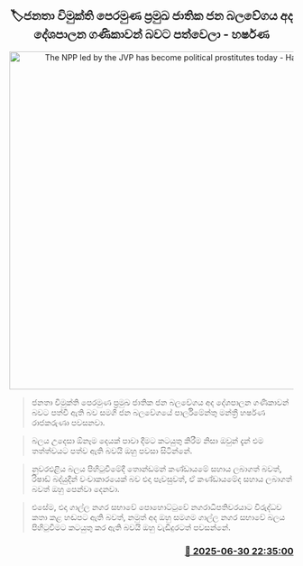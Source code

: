 <p align='center'><b><h2 align='center' title='The NPP led by the JVP has become political prostitutes today - Harshana'>🏷ජනතා විමුක්ති පෙරමුණ ප්‍රමුඛ ජාතික ජන බලවේගය අද දේශපාලන ගණිකාවන් බවට පත්වෙලා - හර්ෂණ</h2></b></p>
<p align='center'><img src='https://helakuru.sgp1.cdn.digitaloceanspaces.com/esana/images/lib/harshana-rajakaruna-media-nn.jpg' width='600' alt='The NPP led by the JVP has become political prostitutes today - Harshana'></p>

> ජනතා විමුක්ති පෙරමුණ ප්‍රමුඛ ජාතික ජන බලවේගය අද දේශපාලන ගණිකාවන් බවට පත්වී ඇති බව සමගි ජන බලවේග‍යේ පාර්ලිමේන්තු මන්ත්‍රී හර්ෂණ රාජකරුණා පවසනවා.

> බලය උදෙසා ඕනෑම දෙයක් පාවා දීමට කටයුතු කිරීම නිසා ඔවුන් දැන් එම තත්ත්වයට පත්ව ඇති බවයි ඔහු පවසා සිටින්නේ.

> නුවරඑළිය බලය පිහිටුවීමේදී තොන්ඩමන් කණ්ඩායමේ සහාය ලබාගත් බවත්, රිෂාඩ් බද්යුදීන් වංචාකාරයෙක් බව එදා පැවසුවත්, ඒ කණ්ඩායමේද සහාය ලබාගත් බවත් ඔහු පෙන්වා දෙනවා.

> එසේම, එදා ගාල්ල නගර සභාවේ පොහොට්ටුවේ නගරාධිපතිවරයාට විරුද්ධව කතා කළ හඬපට ඇති බවත්, නමුත් අද ඔහු සමගම ගාල්ල නගර සභාවේ බලය පිහිටුවීමට කටයුතු කර ඇති බවයි ඔහු වැඩිදුරටත් පවසන්නේ.



<h3 align='right'><a href='https://www.helakuru.lk/esana/p/111467/'>📅 2025-06-30 22:35:00</a></h3>
